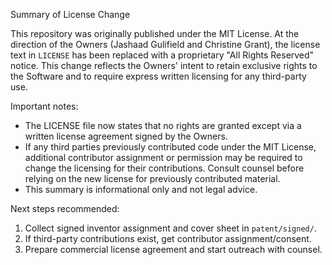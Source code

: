 Summary of License Change

This repository was originally published under the MIT License. At the
direction of the Owners (Jashaad Gulifield and Christine Grant), the license
text in `LICENSE` has been replaced with a proprietary "All Rights Reserved"
notice. This change reflects the Owners' intent to retain exclusive rights to
the Software and to require express written licensing for any third-party use.

Important notes:
- The LICENSE file now states that no rights are granted except via a written
  license agreement signed by the Owners.
- If any third parties previously contributed code under the MIT License,
  additional contributor assignment or permission may be required to change
  the licensing for their contributions. Consult counsel before relying on the
  new license for previously contributed material.
- This summary is informational only and not legal advice.

Next steps recommended:
1. Collect signed inventor assignment and cover sheet in `patent/signed/`.
2. If third-party contributions exist, get contributor assignment/consent.
3. Prepare commercial license agreement and start outreach with counsel.
